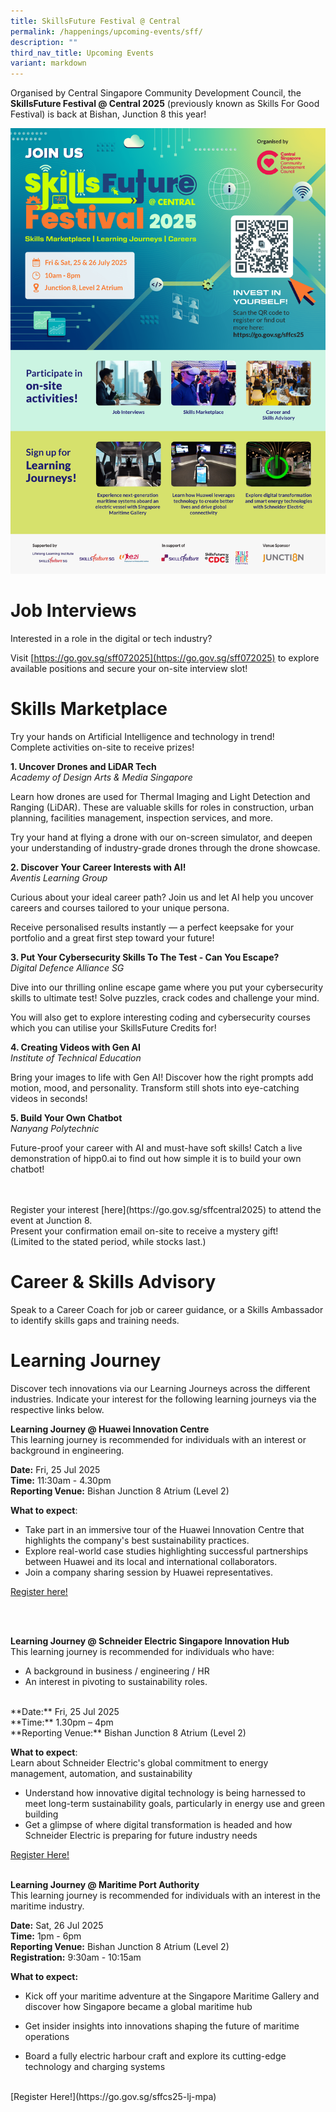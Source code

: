 ```yaml
---
title: SkillsFuture Festival @ Central
permalink: /happenings/upcoming-events/sff/
description: ""
third_nav_title: Upcoming Events
variant: markdown
---
```

Organised by Central Singapore Community Development Council, the **SkillsFuture Festival @ Central 2025** (previously known as Skills For Good Festival) is back at Bishan, Junction 8 this year!



![](/images/SFF__Central_2025_eDM_Final_w_LLI_logo__1_.png)





# **Job Interviews**
Interested in a role in the digital or tech industry?

Visit [https://go.gov.sg/sff072025](https://go.gov.sg/sff072025) to explore available positions and secure your on-site interview slot!


# **Skills Marketplace**
Try your hands on Artificial Intelligence and technology in trend!<br>
Complete activities on-site to receive prizes!

**1. Uncover Drones and LiDAR Tech**<br>
_Academy of Design Arts &amp; Media Singapore_<br>

Learn how drones are used for Thermal Imaging and Light Detection and Ranging (LiDAR). These are valuable skills for roles in construction, urban planning, facilities management, inspection services, and more.<br>

Try your hand at flying a drone with our on-screen simulator, and deepen your understanding of industry-grade drones through the drone showcase.

**2. Discover Your Career Interests with AI!**<br>
_Aventis Learning Group_<br>

Curious about your ideal career path? Join us and let AI help you uncover careers and courses tailored to your unique persona.

Receive personalised results instantly — a perfect keepsake for your portfolio and a great first step toward your future!

**3. Put Your Cybersecurity Skills To The Test - Can You Escape?**<br>
_Digital Defence Alliance SG_

Dive into our thrilling online escape game where you put your cybersecurity skills to ultimate test! Solve puzzles, crack codes and challenge your mind.<br>

You will also get to explore interesting coding and cybersecurity courses which you can utilise your SkillsFuture Credits for!

**4. Creating Videos with Gen AI**<br>
_Institute of Technical Education_

Bring your images to life with Gen AI! Discover how the right prompts add motion, mood, and personality. Transform still shots into eye-catching videos in seconds!

**5. Build Your Own Chatbot**<br>
_Nanyang Polytechnic_

Future-proof your career with AI and must-have soft skills! Catch a live demonstration of hipp0.ai to find out how simple it is to build your own chatbot!

<br>
<br>
Register your interest [here](https://go.gov.sg/sffcentral2025) to attend the event at Junction 8. <br>
Present your confirmation email on-site to receive a mystery gift! <br>(Limited to the stated period, while stocks last.)


# **Career &amp; Skills Advisory**

Speak to a Career Coach for job or career guidance, or a Skills Ambassador to identify skills gaps and training needs.

# **Learning Journey**

Discover tech innovations via our Learning Journeys across the different industries. Indicate your interest for the following learning journeys via the respective links below.

**Learning Journey @ Huawei Innovation Centre** <br>
This learning journey is recommended for individuals with an interest or background in engineering.

**Date:** Fri, 25 Jul 2025<br>
**Time:** 11:30am - 4.30pm<br>
**Reporting Venue:** Bishan Junction 8 Atrium (Level 2)<br>


**What to expect**: 
- Take part in an immersive tour of the Huawei Innovation Centre that highlights the company's best sustainability practices. <br>
- Explore real-world case studies highlighting successful partnerships between Huawei and its local and international collaborators.<br>
- Join a company sharing session by Huawei representatives. <br>


[Register here!](https://go.gov.sg/sffcs25-lj-huawei)


<br>
<br>

**Learning Journey @ Schneider Electric Singapore Innovation Hub**<br>
This learning journey is recommended for individuals who have:
- A background in business / engineering / HR
- An interest in pivoting to sustainability roles.<br>
<br>
**Date:** Fri, 25 Jul 2025<br>
**Time:** 1.30pm – 4pm<br>
**Reporting Venue:** Bishan Junction 8 Atrium (Level 2)<br>




**What to expect**: <br>
Learn about Schneider Electric's global commitment to energy
management, automation, and sustainability
- Understand how innovative digital technology is being harnessed to
meet long-term sustainability goals, particularly in energy use and
green building
- Get a glimpse of where digital transformation is headed and how
Schneider Electric is preparing for future industry needs <br>

[Register Here!](https://go.gov.sg/sffcs25-lj-schneider) <br> <br>


**Learning Journey @ Maritime Port Authority**
<br>This learning journey is recommended for individuals with an interest in the maritime industry.

**Date:** Sat, 26 Jul 2025<br>
**Time:** 1pm - 6pm<br>
**Reporting Venue:** Bishan Junction 8 Atrium (Level 2)<br>
**Registration:** 9:30am - 10:15am<br>

**What to expect:**  
- Kick off your maritime adventure at the Singapore Maritime Gallery and discover how Singapore became a global maritime hub
    
- Get insider insights into innovations shaping the future of maritime operations
    
- Board a fully electric harbour craft and explore its cutting-edge technology and charging systems
    
<br>
[Register Here!](https://go.gov.sg/sffcs25-lj-mpa)

<br>